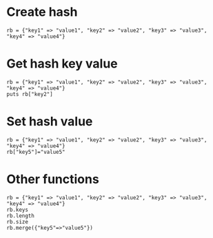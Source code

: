 # Create hash
```
rb = {"key1" => "value1", "key2" => "value2", "key3" => "value3", "key4" => "value4"}
```

# Get hash key value
```
rb = {"key1" => "value1", "key2" => "value2", "key3" => "value3", "key4" => "value4"}
puts rb["key2"]
```

# Set hash value
```
rb = {"key1" => "value1", "key2" => "value2", "key3" => "value3", "key4" => "value4"}
rb["key5"]="value5"
```

# Other functions
```
rb = {"key1" => "value1", "key2" => "value2", "key3" => "value3", "key4" => "value4"}
rb.keys
rb.length
rb.size
rb.merge({"key5"=>"value5"})
```
